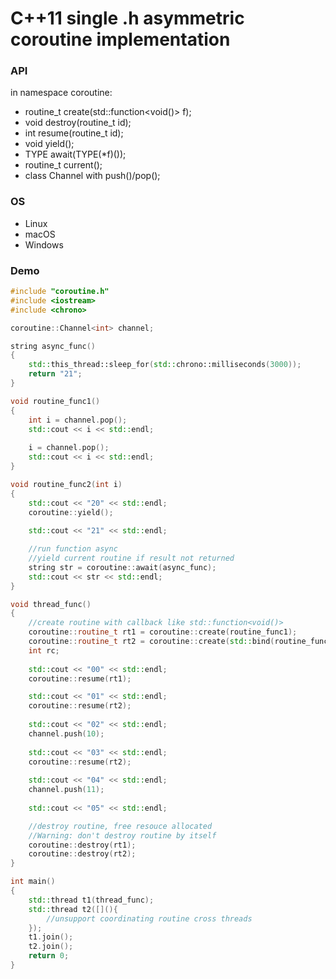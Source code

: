 # C++11 single .h asymmetric coroutine implementation

### API

in namespace coroutine:        
* routine_t create(std::function<void()> f);
* void destroy(routine_t id);
* int resume(routine_t id);
* void yield();
* TYPE await(TYPE(*f)());
* routine_t current();
* class Channel<T> with push()/pop();

### OS

* Linux
* macOS
* Windows

### Demo
						
```cpp
#include "coroutine.h"
#include <iostream>
#include <chrono>

coroutine::Channel<int> channel;

string async_func()
{
    std::this_thread::sleep_for(std::chrono::milliseconds(3000));
	return "21";
}

void routine_func1()
{
	int i = channel.pop();
	std::cout << i << std::endl;
	
	i = channel.pop();
	std::cout << i << std::endl;
}

void routine_func2(int i)
{
	std::cout << "20" << std::endl;
	coroutine::yield();
	
	std::cout << "21" << std::endl;

	//run function async
	//yield current routine if result not returned
	string str = coroutine::await(async_func);
	std::cout << str << std::endl;
}

void thread_func()
{
	//create routine with callback like std::function<void()>
	coroutine::routine_t rt1 = coroutine::create(routine_func1);
	coroutine::routine_t rt2 = coroutine::create(std::bind(routine_func2, 2));
	int rc;
	
	std::cout << "00" << std::endl;	
	coroutine::resume(rt1);

	std::cout << "01" << std::endl;
	coroutine::resume(rt2);
	
	std::cout << "02" << std::endl;
	channel.push(10);
	
	std::cout << "03" << std::endl;
	coroutine::resume(rt2);
	
	std::cout << "04" << std::endl;
	channel.push(11);
	
	std::cout << "05" << std::endl;

	//destroy routine, free resouce allocated
	//Warning: don't destroy routine by itself
	coroutine::destroy(rt1);
	coroutine::destroy(rt2);
}

int main()
{
	std::thread t1(thread_func);
	std::thread t2([](){
		//unsupport coordinating routine cross threads
	});
	t1.join();
	t2.join();
	return 0;
}
```